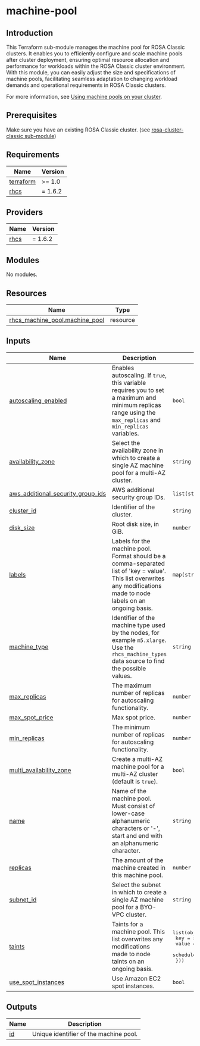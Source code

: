 # machine-pool

## Introduction

This Terraform sub-module manages the machine pool for ROSA Classic clusters. It enables you to efficiently configure and scale machine pools after cluster deployment, ensuring optimal resource allocation and performance for workloads within the ROSA Classic cluster environment. With this module, you can easily adjust the size and specifications of machine pools, facilitating seamless adaptation to changing workload demands and operational requirements in ROSA Classic clusters.

For more information, see [Using machine pools on your cluster](https://registry.terraform.io/providers/terraform-redhat/rhcs/latest/docs/guides/machine-pool).

## Prerequisites

Make sure you have an existing ROSA Classic cluster. (see [rosa-cluster-classic sub-module](../rosa-cluster-classic/README.md))

<!-- BEGIN_AUTOMATED_TF_DOCS_BLOCK -->
## Requirements

| Name | Version |
|------|---------|
| <a name="requirement_terraform"></a> [terraform](#requirement\_terraform) | >= 1.0 |
| <a name="requirement_rhcs"></a> [rhcs](#requirement\_rhcs) | = 1.6.2 |

## Providers

| Name | Version |
|------|---------|
| <a name="provider_rhcs"></a> [rhcs](#provider\_rhcs) | = 1.6.2 |

## Modules

No modules.

## Resources

| Name | Type |
|------|------|
| [rhcs_machine_pool.machine_pool](https://registry.terraform.io/providers/terraform-redhat/rhcs/1.6.2/docs/resources/machine_pool) | resource |

## Inputs

| Name | Description | Type | Default | Required |
|------|-------------|------|---------|:--------:|
| <a name="input_autoscaling_enabled"></a> [autoscaling\_enabled](#input\_autoscaling\_enabled) | Enables autoscaling. If `true`, this variable requires you to set a maximum and minimum replicas range using the `max_replicas` and `min_replicas` variables. | `bool` | `null` | no |
| <a name="input_availability_zone"></a> [availability\_zone](#input\_availability\_zone) | Select the availability zone in which to create a single AZ machine pool for a multi-AZ cluster. | `string` | `null` | no |
| <a name="input_aws_additional_security_group_ids"></a> [aws\_additional\_security\_group\_ids](#input\_aws\_additional\_security\_group\_ids) | AWS additional security group IDs. | `list(string)` | `null` | no |
| <a name="input_cluster_id"></a> [cluster\_id](#input\_cluster\_id) | Identifier of the cluster. | `string` | n/a | yes |
| <a name="input_disk_size"></a> [disk\_size](#input\_disk\_size) | Root disk size, in GiB. | `number` | `null` | no |
| <a name="input_labels"></a> [labels](#input\_labels) | Labels for the machine pool. Format should be a comma-separated list of 'key = value'. This list overwrites any modifications made to node labels on an ongoing basis. | `map(string)` | `null` | no |
| <a name="input_machine_type"></a> [machine\_type](#input\_machine\_type) | Identifier of the machine type used by the nodes, for example `m5.xlarge`. Use the `rhcs_machine_types` data source to find the possible values. | `string` | n/a | yes |
| <a name="input_max_replicas"></a> [max\_replicas](#input\_max\_replicas) | The maximum number of replicas for autoscaling functionality. | `number` | `null` | no |
| <a name="input_max_spot_price"></a> [max\_spot\_price](#input\_max\_spot\_price) | Max spot price. | `number` | `null` | no |
| <a name="input_min_replicas"></a> [min\_replicas](#input\_min\_replicas) | The minimum number of replicas for autoscaling functionality. | `number` | `null` | no |
| <a name="input_multi_availability_zone"></a> [multi\_availability\_zone](#input\_multi\_availability\_zone) | Create a multi-AZ machine pool for a multi-AZ cluster (default is `true`). | `bool` | `null` | no |
| <a name="input_name"></a> [name](#input\_name) | Name of the machine pool. Must consist of lower-case alphanumeric characters or '-', start and end with an alphanumeric character. | `string` | n/a | yes |
| <a name="input_replicas"></a> [replicas](#input\_replicas) | The amount of the machine created in this machine pool. | `number` | `null` | no |
| <a name="input_subnet_id"></a> [subnet\_id](#input\_subnet\_id) | Select the subnet in which to create a single AZ machine pool for a BYO-VPC cluster. | `string` | `null` | no |
| <a name="input_taints"></a> [taints](#input\_taints) | Taints for a machine pool. This list overwrites any modifications made to node taints on an ongoing basis. | <pre>list(object({<br>    key           = string<br>    value         = string<br>    schedule_type = string<br>  }))</pre> | `null` | no |
| <a name="input_use_spot_instances"></a> [use\_spot\_instances](#input\_use\_spot\_instances) | Use Amazon EC2 spot instances. | `bool` | `null` | no |

## Outputs

| Name | Description |
|------|-------------|
| <a name="output_id"></a> [id](#output\_id) | Unique identifier of the machine pool. |
<!-- END_AUTOMATED_TF_DOCS_BLOCK -->

